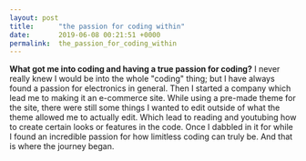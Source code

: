 ```yaml
---
layout: post
title:      "the passion for coding within"
date:       2019-06-08 00:21:51 +0000
permalink:  the_passion_for_coding_within
---
```



**What got me into coding and having a true passion for coding?**
I never really knew I would be into the whole "coding" thing; but I have always found a passion for electronics in general. Then I started a company which lead me to making it an e-commerce site. While using a pre-made theme for the site, there were still some things I wanted to edit outside of what the theme allowed me to actually edit. Which lead to reading and youtubing how to create certain looks or features in the code. Once I dabbled in it for while I found an incredible passion for how limitless coding can truly be. And that is where the journey began. 





